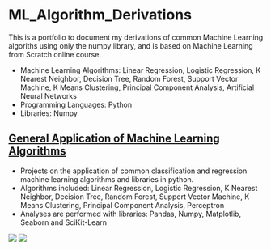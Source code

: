# ML_Algorithm_Derivations
This is a portfolio to document my derivations of common Machine Learning algoriths using only the numpy library, and is based on Machine Learning from Scratch online course. 
* Machine Learning Algorithms: Linear Regression, Logistic Regression, K Nearest Neighbor, Decision Tree, Random Forest, Support Vector Machine, K Means Clustering, Principal Component Analysis, Artificial Neural Networks 
* Programming Languages: Python
* Libraries: Numpy

## [General Application of Machine Learning Algorithms](https://github.com/mbyoung99/ML_General_Applications/blob/main/README.md)
* Projects on the application of common classification and regression machine learning algorithms and libraries in python.
* Algorithms included: Linear Regression, Logistic Regression, K Nearest Neighbor, Decision Tree, Random Forest, Support Vector Machine, K Means Clustering, Principal Component Analysis, Perceptron
* Analyses are performed with libraries: Pandas, Numpy, Matplotlib, Seaborn and SciKit-Learn

![](/Images/LinearModelPlotMultiVar_.png)
![](/Images/PolynomialModelPlotSingleVar.png)

